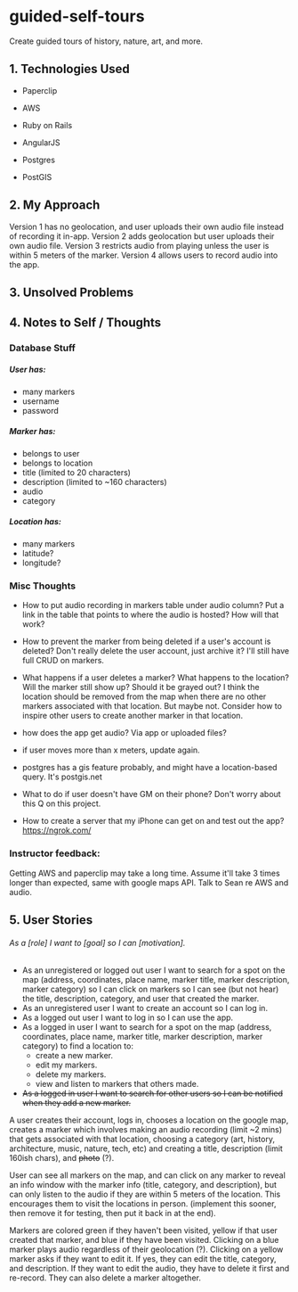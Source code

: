 # guided-self-tours
Create guided tours of history, nature, art, and more.

## 1. Technologies Used
- Paperclip

- AWS

- Ruby on Rails

- AngularJS

- Postgres

- PostGIS

## 2. My Approach
Version 1 has no geolocation, and user uploads their own audio file instead of
recording it in-app.  Version 2 adds geolocation but user uploads their own
audio file.  Version 3 restricts audio from playing unless the user is within 5
meters of the marker.  Version 4 allows users to record audio into the app.

## 3. Unsolved Problems

## 4. Notes to Self / Thoughts
### Database Stuff

##### User has:
- many markers
- username
- password

##### Marker has:
- belongs to user
- belongs to location
- title (limited to 20 characters)
- description (limited to ~160 characters)
- audio
- category

##### Location has:
- many markers
- latitude?
- longitude?

### Misc Thoughts
- How to put audio recording in markers table under audio column?  Put a link in
the table that points to where the audio is hosted?  How will that work?

- How to prevent the marker from being deleted if a user's account is deleted?
Don't really delete the user account, just archive it?  I'll still have full
CRUD on markers.

- What happens if a user deletes a marker?  What happens to the location?  Will
the marker still show up?  Should it be grayed out?  I think the location should
be removed from the map when there are no other markers associated with that
location.  But maybe not. Consider how to inspire other users to create another
marker in that location.

- how does the app get audio? Via app or uploaded files?

- if user moves more than x meters, update again.

- postgres has a gis feature probably, and might have a location-based query.
It's postgis.net

- What to do if user doesn't have GM on their phone?  Don't worry about this Q
on this project.

- How to create a server that my iPhone can get on and test out the app?
https://ngrok.com/

### Instructor feedback:
Getting AWS and paperclip may take a long time.  Assume it'll take 3 times
longer than expected, same with google maps API.  Talk to Sean re AWS and audio.


## 5. User Stories

###### As a [role] I want to [goal] so I can [motivation].

- As an unregistered or logged out user I want to search for a spot on the
map (address, coordinates, place name, marker title, marker description, marker
  category) so I can click on markers so I can see (but not hear) the title,
  description, category, and user that created the marker.
- As an unregistered user I want to create an account so I can log in.
- As a logged out user I want to log in so I can use the app.
- As a logged in user I want to search for a spot on the map (address,
  coordinates, place name, marker title, marker description, marker category)
  to find a location to:
  - create a new marker.
  - edit my markers.
  - delete my markers.
  - view and listen to markers that others made.
- ~~As a logged in user I want to search for other users so I can be notified when
they add a new marker.~~


A user creates their account, logs in, chooses a location on the google map,
creates a marker which involves making an audio recording (limit ~2 mins) that
gets associated with that location, choosing a category (art, history,
architecture, music, nature, tech, etc) and creating a title, description
(limit 160ish chars), and ~~photo~~ (?).  

User can see all markers on the map, and can click on any marker to reveal
an info window with the marker info (title, category, and description), but can
only listen to the audio if they are within 5 meters of the location.  This
encourages them to visit the locations in person.  (implement this sooner, then
remove it for testing, then put it back in at the end).

Markers are colored green if they haven't been visited, yellow if that user
created that marker, and blue if they have been visited.  Clicking on a blue
marker plays audio regardless of their geolocation (?).  Clicking on a yellow
marker asks if they want to edit it.  If yes, they can edit the title, category,
and description.  If they want to edit the audio, they have to delete it first
and re-record.  They can also delete a marker altogether.
